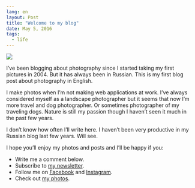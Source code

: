 ```yaml
---
lang: en
layout: Post
title: "Welcome to my blog"
date: May 5, 2016
tags:
  - life
---
```


![](photo://2014-10-13_3505_Artem_Sapegin)

I’ve been blogging about photography since I started taking my first pictures in 2004. But it has always been in Russian. This is my first blog post about photography in English.

I make photos when I’m not making web applications at work. I’ve always considered myself as a landscape photographer but it seems that now I’m more travel and dog photographer. Or sometimes photographer of my traveling dogs. Nature is still my passion though I haven’t seen it much in the past few years.

I don’t know how often I’ll write here. I haven’t been very productive in my Russian blog last few years. Will see.

I hope you’ll enjoy my photos and posts and I’ll be happy if you:

* Write me a comment below.
* Subscribe to [my newsletter](/subscribe).
* Follow me on [Facebook](https://www.facebook.com/artemsapeginphoto/) and [Instagram](https://www.instagram.com/sapegin/).
* Check out [my photos](/albums).

